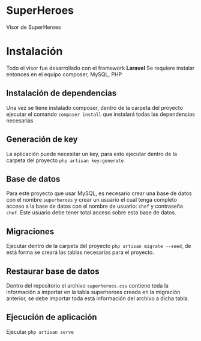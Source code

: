 # SuperHeroes
Visor de SuperHeroes

# Instalación
Todo el visor fue desarrollado con el framework **Laravel**
Se requiere instalar entonces en el equipo composer, MySQL, PHP

## Instalación de dependencias
Una vez se tiene instalado composer, dentro de la carpeta del proyecto ejecutar el comando `composer install` que instalará todas las dependencias necesarias

## Generación de key
La aplicación puede necesitar un key, para esto ejecutar dentro de la carpeta del proyecto `php artisan key:generate`

## Base de datos
Para este proyecto que usar MySQL, es necesario crear una base de datos con el nombre `superheroes` y crear un usuario el cual tenga completo acceso a la base de datos con el nombre de usuario: `chef` y contraseña `chef`. Este usuario debe tener total acceso sobre esta base de datos.

## Migraciones 
Ejecutar dentro de la carpeta del proyecto `php artisan migrate --seed`, de está forma se creará las tablas necesarias para el proyecto.

## Restaurar base de datos
Dentro del repositorio el archivo `superheroes.csv` contiene toda la información a importar en la tabla superheroes creada en la migración anterior, se debe importar toda está información del archivo a dicha tabla.

## Ejecución de aplicación
 
Ejecutar `php artisan serve`